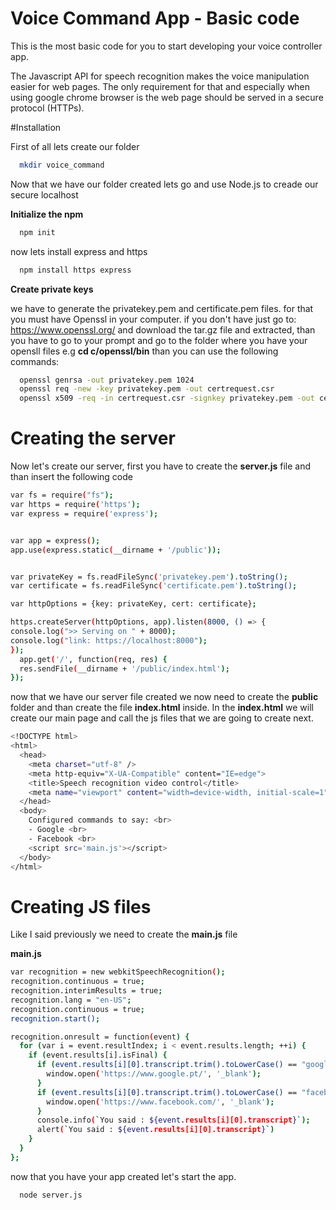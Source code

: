 # Voice Command App - Basic code
This is the most basic code for you to start developing your voice controller app.

The Javascript API for speech recognition makes the voice manipulation easier for web pages. The only requirement for that and especially when using google chrome browser is the web page should be served in a secure protocol (HTTPs).

#Installation

First of all lets create our folder

```bash
  mkdir voice_command
```

Now that we have our folder created lets go and use Node.js to creade our secure localhost

**Initialize the npm**

```bash
  npm init
```

now lets install express and https

```bash
  npm install https express
```

**Create private keys**

we have to generate the privatekey.pem and certificate.pem files. for that you must have Openssl in your computer.
if you don't have just go to: https://www.openssl.org/ and download the tar.gz file and extracted, than you have to go to your prompt and go to the folder where you have your opensll files e.g **cd c/openssl/bin** than you can use the following commands:

```bash
  openssl genrsa -out privatekey.pem 1024 
  openssl req -new -key privatekey.pem -out certrequest.csr 
  openssl x509 -req -in certrequest.csr -signkey privatekey.pem -out certificate.pem
```

# Creating the server

Now let's create our server, first you have to create the **server.js** file and than insert the following code

```bash
var fs = require("fs");
var https = require('https');
var express = require('express');


var app = express();
app.use(express.static(__dirname + '/public'));


var privateKey = fs.readFileSync('privatekey.pem').toString();
var certificate = fs.readFileSync('certificate.pem').toString();

var httpOptions = {key: privateKey, cert: certificate};

https.createServer(httpOptions, app).listen(8000, () => {
console.log(">> Serving on " + 8000);
console.log("link: https://localhost:8000");
});
  app.get('/', function(req, res) {
  res.sendFile(__dirname + '/public/index.html');
});

```
now that we have our server file created we now need to create the **public** folder and than create the file **index.html** inside.
In the **index.html** we will create our main page and call the js files that we are going to create next.

```bash 
<!DOCTYPE html>
<html>
  <head>
    <meta charset="utf-8" />
    <meta http-equiv="X-UA-Compatible" content="IE=edge">
    <title>Speech recognition video control</title>
    <meta name="viewport" content="width=device-width, initial-scale=1">
  </head>
  <body>
    Configured commands to say: <br>
    - Google <br>
    - Facebook <br>
    <script src='main.js'></script>
  </body>
</html>
```

# Creating JS files

Like I said previously we need to create the **main.js** file

**main.js**

```bash
var recognition = new webkitSpeechRecognition();
recognition.continuous = true;
recognition.interimResults = true;
recognition.lang = "en-US";
recognition.continuous = true;
recognition.start();

recognition.onresult = function(event) {
  for (var i = event.resultIndex; i < event.results.length; ++i) {
    if (event.results[i].isFinal) {
      if (event.results[i][0].transcript.trim().toLowerCase() == "google") {
        window.open('https://www.google.pt/', '_blank');
      }
      if (event.results[i][0].transcript.trim().toLowerCase() == "facebook") {
        window.open('https://www.facebook.com/', '_blank');
      }
      console.info(`You said : ${event.results[i][0].transcript}`);
      alert(`You said : ${event.results[i][0].transcript}`)
    }
  }
};
```
now that you have your app created let's start the app.

```bash
  node server.js
```

